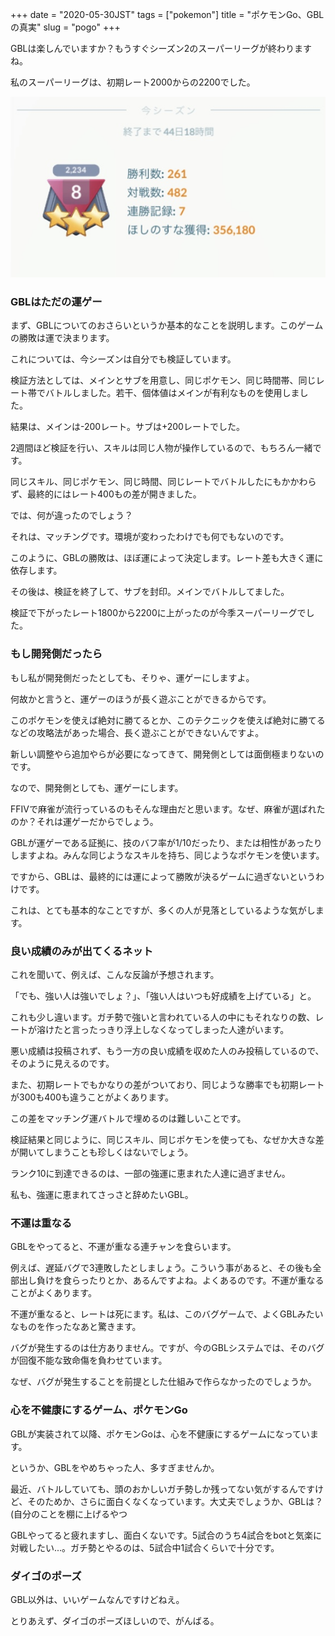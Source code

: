 +++
date = "2020-05-30JST"
tags = ["pokemon"]
title = "ポケモンGo、GBLの真実"
slug = "pogo"
+++

GBLは楽しんでいますか？もうすぐシーズン2のスーパーリーグが終わりますね。

私のスーパーリーグは、初期レート2000からの2200でした。

![](https://github.com/syui/mstdn.page/raw/master/img/mastodon/media_attachments/files/000/000/021/small/3dd00ddd96f7d976.jpg)

### GBLはただの運ゲー

まず、GBLについてのおさらいというか基本的なことを説明します。このゲームの勝敗は運で決まります。

これについては、今シーズンは自分でも検証しています。

検証方法としては、メインとサブを用意し、同じポケモン、同じ時間帯、同じレート帯でバトルしました。若干、個体値はメインが有利なものを使用しました。

結果は、メインは-200レート。サブは+200レートでした。

2週間ほど検証を行い、スキルは同じ人物が操作しているので、もちろん一緒です。

同じスキル、同じポケモン、同じ時間、同じレートでバトルしたにもかかわらず、最終的にはレート400もの差が開きました。

では、何が違ったのでしょう？

それは、マッチングです。環境が変わったわけでも何でもないのです。

このように、GBLの勝敗は、ほぼ運によって決定します。レート差も大きく運に依存します。

その後は、検証を終了して、サブを封印。メインでバトルしてました。

検証で下がったレート1800から2200に上がったのが今季スーパーリーグでした。

### もし開発側だったら

もし私が開発側だったとしても、そりゃ、運ゲーにしますよ。

何故かと言うと、運ゲーのほうが長く遊ぶことができるからです。

このポケモンを使えば絶対に勝てるとか、このテクニックを使えば絶対に勝てるなどの攻略法があった場合、長く遊ぶことができないんですよ。

新しい調整やら追加やらが必要になってきて、開発側としては面倒極まりないのです。

なので、開発側としても、運ゲーにします。

FFIVで麻雀が流行っているのもそんな理由だと思います。なぜ、麻雀が選ばれたのか？それは運ゲーだからでしょう。

GBLが運ゲーである証拠に、技のバフ率が1/10だったり、または相性があったりしますよね。みんな同じようなスキルを持ち、同じようなポケモンを使います。

ですから、GBLは、最終的には運によって勝敗が決るゲームに過ぎないというわけです。

これは、とても基本的なことですが、多くの人が見落としているような気がします。

### 良い成績のみが出てくるネット

これを聞いて、例えば、こんな反論が予想されます。

「でも、強い人は強いでしょ？」、「強い人はいつも好成績を上げている」と。

これも少し違います。ガチ勢で強いと言われている人の中にもそれなりの数、レートが溶けたと言ったっきり浮上しなくなってしまった人達がいます。

悪い成績は投稿されず、もう一方の良い成績を収めた人のみ投稿しているので、そのように見えるのです。

また、初期レートでもかなりの差がついており、同じような勝率でも初期レートが300も400も違うことがよくあります。

この差をマッチング運バトルで埋めるのは難しいことです。

検証結果と同じように、同じスキル、同じポケモンを使っても、なぜか大きな差が開いてしまうことも珍しくはないでしょう。

ランク10に到達できるのは、一部の強運に恵まれた人達に過ぎません。

私も、強運に恵まれてさっさと辞めたいGBL。

### 不運は重なる

GBLをやってると、不運が重なる連チャンを食らいます。

例えば、遅延バグで3連敗したとしましょう。こういう事があると、その後も全部出し負けを食らったりとか、あるんですよね。よくあるのです。不運が重なることがよくあります。

不運が重なると、レートは死にます。私は、このバグゲームで、よくGBLみたいなものを作ったなあと驚きます。

バグが発生するのは仕方ありません。ですが、今のGBLシステムでは、そのバグが回復不能な致命傷を負わせています。

なぜ、バグが発生することを前提とした仕組みで作らなかったのでしょうか。

### 心を不健康にするゲーム、ポケモンGo

GBLが実装されて以降、ポケモンGoは、心を不健康にするゲームになっています。

というか、GBLをやめちゃった人、多すぎませんか。

最近、バトルしていても、頭のおかしいガチ勢しか残ってない気がするんですけど、そのためか、さらに面白くなくなっています。大丈夫でしょうか、GBLは？ (自分のことを棚に上げるやつ

GBLやってると疲れますし、面白くないです。5試合のうち4試合をbotと気楽に対戦したい...。ガチ勢とやるのは、5試合中1試合くらいで十分です。

### ダイゴのポーズ

GBL以外は、いいゲームなんですけどねえ。

とりあえず、ダイゴのポーズほしいので、がんばる。

